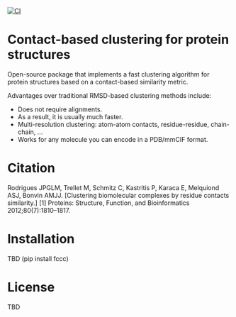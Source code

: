 [![CI](https://github.com/JoaoRodrigues/fcc/actions/workflows/ci.yml/badge.svg?branch=fcc2)](https://github.com/JoaoRodrigues/fcc/actions/workflows/ci.yml)

Contact-based clustering for protein structures
============================================

Open-source package that implements a fast clustering algorithm for protein
structures based on a contact-based similarity metric.

Advantages over traditional RMSD-based clustering methods include:
- Does not require alignments.
- As a result, it is usually much faster.
- Multi-resolution clustering: atom-atom contacts, residue-residue, chain-chain, ...
- Works for any molecule you can encode in a PDB/mmCIF format.

Citation
========

Rodrigues JPGLM, Trellet M, Schmitz C, Kastritis P, Karaca E, Melquiond ASJ, Bonvin AMJJ.
[Clustering biomolecular complexes by residue contacts similarity.] [1]
Proteins: Structure, Function, and Bioinformatics 2012;80(7):1810–1817.

Installation
===========

TBD (pip install fccc)

License
=======

TBD

